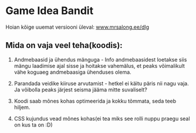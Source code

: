 # Game Idea Bandit

Hoian kõige uuemat versiooni üleval: www.mrsalong.ee/dlg

## Mida on vaja veel teha(koodis):

1) Andmebaasid ja ühendus mänguga - Info andmebaasidest loetakse siis mängu laadimise ajal sisse ja hoitakse vahemälus, et peaks
võimalikult vähe koguaeg andmebaasiga ühenduses olema.

2) Parandada veidike kiiruse arvutamist - hetkel ei käitu päris nii nagu vaja. Ja võibolla peaks järjest seisma jääma mitte suvaliselt?

3) Koodi saab mõnes kohas optimeerida ja kokku tõmmata, seda teeb hiljem.

4) CSS kujundus vead mõnes kohas(ei tea miks see rolli nuppu praegu seal on kus ta on :D)
